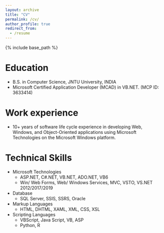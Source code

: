 ```yaml
---
layout: archive
title: "CV"
permalink: /cv/
author_profile: true
redirect_from:
  - /resume
---
```


{% include base_path %}

Education
======
* B.S. in Computer Science, JNTU University, INDIA
* Microsoft Certified Application Developer (MCAD) in VB.NET.    (MCP ID: 3633414)

Work experience
======
* 10+ years of software life cycle experience in developing Web, Windows, and Object-Oriented applications using Microsoft Technologies on the Microsoft Windows   platform.

  
Technical Skills
======
* Microsoft Technologies
  * ASP.NET, C#.NET, VB.NET, ADO.NET, VB6
  * Win/ Web Forms, Web/ Windows Services, MVC, VSTO, VS.NET 2012/2017/2019
* Database
  * SQL Server, SSIS, SSRS, Oracle
* Markup Languages
  * HTML, DHTML, XAML, XML, CSS, XSL
* Scripting Languages
  * VBScript, Java Script, VB, ASP 
  * Python, R

<!--
Publications
======
  <ul>{% for post in site.publications %}
    {% include archive-single-cv.html %}
  {% endfor %}</ul>
  
Talks
======
  <ul>{% for post in site.talks %}
    {% include archive-single-talk-cv.html %}
  {% endfor %}</ul>
  
Teaching
======
  <ul>{% for post in site.teaching %}
    {% include archive-single-cv.html %}
  {% endfor %}</ul>


Service and leadership
======
* Currently signed in to 43 different slack teams -->
